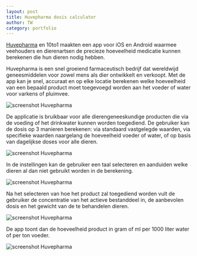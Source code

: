 ```yaml
---
layout: post
title: Huvepharma dosis calculator
author: TW
category: portfolio
---
```

[Huvepharma](http://www.huvepharma.com) en 10to1 maakten een app voor iOS en Android waarmee veehouders en dierenartsen de precieze hoeveelheid medicatie kunnen berekenen die hun dieren nodig hebben.  

Huvepharma is een snel groeiend farmaceutisch bedrijf dat wereldwijd geneesmiddelen voor zowel mens als dier ontwikkelt en verkoopt. Met de app kan je snel, accuraat en op elke locatie berekenen welke hoeveelheid van een bepaald product moet toegevoegd worden aan het voeder of water voor varkens of pluimvee.  

![screenshot Huvepharma](http://blog.10to1.be/img/portfolio_hvphrm_selectanimal.png)  

De applicatie is bruikbaar voor alle dierengeneeskundige producten die via de voeding of het drinkwater kunnen worden toegediend. De gebruiker kan de dosis op 3 manieren berekenen: via standaard vastgelegde waarden, via specifieke waarden naargelang de hoeveelheid voeder of water, of op basis van dagelijkse doses voor alle dieren.  

![screenshot Huvepharma](http://blog.10to1.be/img/portfolio_hvphrm_selecttype.png)  

In de instellingen kan de gebruiker een taal selecteren en aanduiden welke dieren al dan niet gebruikt worden in de berekening.  

![screenshot Huvepharma](http://blog.10to1.be/img/portfolio_hvphrm_settings.png)   

Na het selecteren van hoe het product zal toegediend worden vult de gebruiker de concentratie van het actieve bestanddeel in, de aanbevolen dosis en het gewicht van de te behandelen dieren.  

![screenshot Huvepharma](http://blog.10to1.be/img/portfolio_hvphrm_entervalues.png)  

De app toont dan de hoeveelheid product in gram of ml per 1000 liter water of per ton voeder.  

![screenshot Huvepharma](http://blog.10to1.be/img/portfolio_hvphrm_result.png)  

